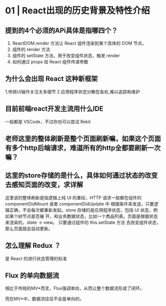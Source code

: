 # 01 | React出现的历史背景及特性介绍

## 提到的4个必须的APi具体是指哪四个？

1. ReactDOM.render 方法让 React 组件渲染到某个具体的 DOM 节点。
2. 组件的 render 方法 
3. 组件的 setState 方法，用于改变组件状态，触发 render 
4. 如何通过 props 给 React 组件传递参数

## 为什么会出现 React 这种新框架

1,传统UI操作关注太多细节
2.应用程序状态分散在各处,难以追踪和维护


## 目前前端react开发主流用什么IDE

一般都是 VSCode，不过你也可以尝试 Rekit

## 老师这里的整体刷新是整个页面刷新嘛，如果这个页面有多个http后端请求，难道所有的http全都要刷新一次嘛？
## 这里的store存储的是什么，具体如何通过状态的改变去感知页面的改变，求详解

这里说的整体刷新是指逻辑上纯 UI 的重绘，HTTP 请求一般都在组件的 componentDidMount 或者 componentDidUpdate 中
根据条件来发送，只要逻辑正确，不会每次都重新发起。store 存储的是应用程序状态，包括 UI 状态，例如某个树节点是否展
开，和业务数据状态，比如一个商品列表。页面是根据状态来渲染的，state -> view。 只要通过组件的 this.setState 方法
去改变组件状态，那么页面就会自动更新。


## 怎么理解 Redux ？ 

是 React 的进行状态管理的标准

## Flux 的单向数据流
相比于传统的MV*而言，Flux强调单向，从而让整个数据流形成了闭环。

而在MV*中，数据流往往不会是单向的。




















































